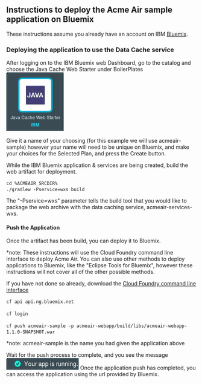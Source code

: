## Instructions to deploy the Acme Air sample application on Bluemix 


These instructions assume you already have an account on IBM [Bluemix](http://www.ibm.com/cloud-computing/bluemix).         

### Deploying the application to use the Data Cache service 

After logging on to the IBM Bluemix web Dashboard, go to the catalog and choose the Java Cache Web Starter under BoilerPlates  ![Java Cache Web Starter](images/java_cache_boilerplate.jpg)

Give it a name of your choosing (for this example we will use acmeair-sample) however your name will need to be unique on Bluemix, and make your choices for the Selected Plan, and press the Create button. 

While the IBM Bluemix application & services are being created, build the web artifact for deployment.  

```text
cd %ACMEAIR_SRCDIR%
./gradlew -Pservice=wxs build
```
The "-Pservice=wxs"  parameter tells the build tool that you would like to package the web archive with the data caching service, acmeair-services-wxs. 


#### Push the Application

Once the artifact has been build, you can deploy it to Bluemix. 

*note: These instructions will use the Cloud Foundry command line interface to deploy Acme Air.  You can also use other methods to deploy applications to Bluemix, like the "Eclipse Tools for Bluemix", however these instructions will not cover all of the other possible methods. 

If you have not done so already, download the [Cloud Foundry command line interface](https://github.com/cloudfoundry/cli/releases)


```text
cf api api.ng.bluemix.net
	 
cf login

cf push acmeair-sample -p acmeair-webapp/build/libs/acmeair-webapp-1.1.0-SNAPSHOT.war
```

*note: acmeair-sample is the name you had given the application above  

Wait for the push process to complete, and you see the message ![Your app is running.](images/app_running.jpg) Once the application push has completed, you can access the application using the url provided by Bluemix. 

